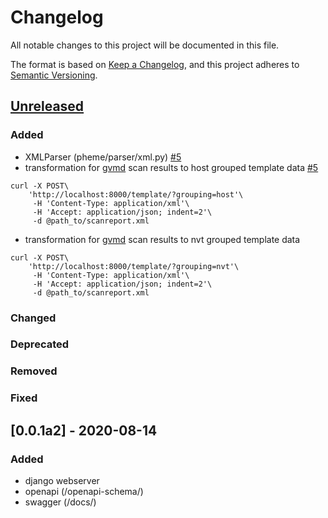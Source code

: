 # Changelog
All notable changes to this project will be documented in this file.

The format is based on [Keep a Changelog](https://keepachangelog.com/en/1.0.0/),
and this project adheres to [Semantic Versioning](https://semver.org/spec/v2.0.0.html).

## [Unreleased]
### Added
- XMLParser (pheme/parser/xml.py) [#5](https://github.com/greenbone/pheme/pull/5)
- transformation for [gvmd] scan results to host grouped template data [#5](https://github.com/greenbone/pheme/pull/5)
```
curl -X POST\
    'http://localhost:8000/template/?grouping=host'\
     -H 'Content-Type: application/xml'\
     -H 'Accept: application/json; indent=2'\
     -d @path_to/scanreport.xml
```
- transformation for [gvmd] scan results to nvt grouped template data 
```
curl -X POST\
    'http://localhost:8000/template/?grouping=nvt'\
     -H 'Content-Type: application/xml'\
     -H 'Accept: application/json; indent=2'\
     -d @path_to/scanreport.xml
```
### Changed
### Deprecated
### Removed
### Fixed

[Unreleased]: https://github.com/greenbone/pheme/compare/v0.0.1a2...HEAD


## [0.0.1a2] - 2020-08-14
### Added
- django webserver
- openapi (/openapi-schema/)
- swagger (/docs/) 

[gvmd]: https://github.com/greenbone/gvmd
